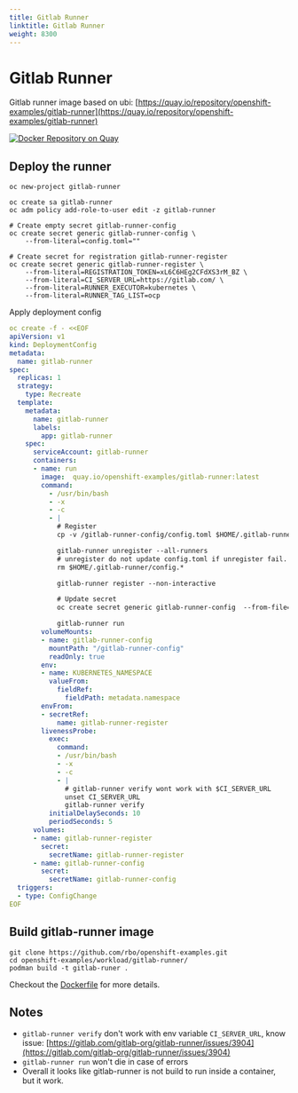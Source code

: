 ```yaml
---
title: Gitlab Runner
linktitle: Gitlab Runner
weight: 8300
---
```

# Gitlab Runner

Gitlab runner image based on ubi: [https://quay.io/repository/openshift-examples/gitlab-runner](https://quay.io/repository/openshift-examples/gitlab-runner)

[![Docker Repository on Quay](https://quay.io/repository/openshift-examples/gitlab-runner/status)](https://quay.io/repository/openshift-examples/gitlab-runner)

## Deploy the runner

```text
oc new-project gitlab-runner

oc create sa gitlab-runner
oc adm policy add-role-to-user edit -z gitlab-runner

# Create empty secret gitlab-runner-config
oc create secret generic gitlab-runner-config \
    --from-literal=config.toml=""

# Create secret for registration gitlab-runner-register
oc create secret generic gitlab-runner-register \
    --from-literal=REGISTRATION_TOKEN=xL6C6HEg2CFdXS3rM_BZ \
    --from-literal=CI_SERVER_URL=https://gitlab.com/ \
    --from-literal=RUNNER_EXECUTOR=kubernetes \
    --from-literal=RUNNER_TAG_LIST=ocp
```

Apply deployment config

```yaml
oc create -f - <<EOF
apiVersion: v1
kind: DeploymentConfig
metadata:
  name: gitlab-runner
spec:
  replicas: 1
  strategy:
    type: Recreate
  template:
    metadata:
      name: gitlab-runner
      labels:
        app: gitlab-runner
    spec:
      serviceAccount: gitlab-runner
      containers:
      - name: run
        image:  quay.io/openshift-examples/gitlab-runner:latest
        command:
          - /usr/bin/bash
          - -x
          - -c
          - |
            # Register
            cp -v /gitlab-runner-config/config.toml $HOME/.gitlab-runner/config.toml

            gitlab-runner unregister --all-runners
            # unregister do not update config.toml if unregister fail.
            rm $HOME/.gitlab-runner/config.*

            gitlab-runner register --non-interactive

            # Update secret
            oc create secret generic gitlab-runner-config  --from-file=config.toml=$HOME/.gitlab-runner/config.toml --dry-run -o yaml | oc apply -f -

            gitlab-runner run
        volumeMounts:
        - name: gitlab-runner-config
          mountPath: "/gitlab-runner-config"
          readOnly: true
        env:
        - name: KUBERNETES_NAMESPACE
          valueFrom:
            fieldRef:
              fieldPath: metadata.namespace
        envFrom:
        - secretRef:
            name: gitlab-runner-register
        livenessProbe:
          exec:
            command:
            - /usr/bin/bash
            - -x
            - -c
            - |
              # gitlab-runner verify wont work with $CI_SERVER_URL
              unset CI_SERVER_URL
              gitlab-runner verify
          initialDelaySeconds: 10
          periodSeconds: 5
      volumes:
      - name: gitlab-runner-register
        secret:
          secretName: gitlab-runner-register
      - name: gitlab-runner-config
        secret:
          secretName: gitlab-runner-config
  triggers:
  - type: ConfigChange
EOF
```

## Build gitlab-runner image

```text
git clone https://github.com/rbo/openshift-examples.git
cd openshift-examples/workload/gitlab-runner/
podman build -t gitlab-runer .
```

Checkout the [Dockerfile](https://github.com/rbo/openshift-examples/blob/master/workload/gitlab-runner/Dockerfile) for more details.

## Notes

* `gitlab-runner verify` don't work with env variable `CI_SERVER_URL`, know issue: [https://gitlab.com/gitlab-org/gitlab-runner/issues/3904](https://gitlab.com/gitlab-org/gitlab-runner/issues/3904)
* `gitlab-runner run` won't die in case of errors
* Overall it looks like gitlab-runner is not build to run inside a container, but it work.

